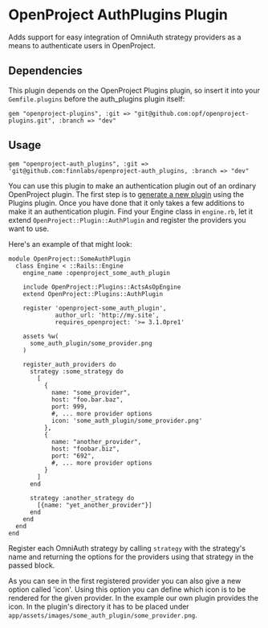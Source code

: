 # OpenProject AuthPlugins Plugin

Adds support for easy integration of OmniAuth strategy providers as a means to authenticate users in OpenProject.

## Dependencies

This plugin depends on the OpenProject Plugins plugin, so insert it into your `Gemfile.plugins` before the auth_plugins plugin itself:

    gem "openproject-plugins", :git => "git@github.com:opf/openproject-plugins.git", :branch => "dev"

## Usage

    gem "openproject-auth_plugins", :git => 'git@github.com:finnlabs/openproject-auth_plugins, :branch => "dev"

You can use this plugin to make an authentication plugin out of an ordinary OpenProject plugin.
The first step is to [generate a new plugin](https://github.com/opf/openproject-plugins#generator) using the Plugins plugin.
Once you have done that it only takes a few additions to make it an authentication plugin.
Find your Engine class in `engine.rb`, let it extend `OpenProject::Plugin::AuthPlugin` and register the providers you want to use.

Here's an example of that might look:

    module OpenProject::SomeAuthPlugin
      class Engine < ::Rails::Engine
        engine_name :openproject_some_auth_plugin

        include OpenProject::Plugins::ActsAsOpEngine
        extend OpenProject::Plugins::AuthPlugin

        register 'openproject-some_auth_plugin',
                 author_url: 'http://my.site',
                 requires_openproject: '>= 3.1.0pre1'

        assets %w(
          some_auth_plugin/some_provider.png
        )

        register_auth_providers do
          strategy :some_strategy do
            [
              {
                name: "some_provider",
                host: "foo.bar.baz",
                port: 999,
                #, ... more provider options
                icon: 'some_auth_plugin/some_provider.png'
              },
              {
                name: "another_provider",
                host: "foobar.biz",
                port: "692",
                #, ... more provider options
              }
            ]
          end

          strategy :another_strategy do
            [{name: "yet_another_provider"}]
          end
        end
      end
    end

Register each OmniAuth strategy by calling `strategy` with the strategy's name and returning the options for the providers using that strategy in the passed block.

As you can see in the first registered provider you can also give a new option called 'icon'.
Using this option you can define which icon is to be rendered for the given provider.
In the example our own plugin provides the icon. In the plugin's directory it has to be placed under `app/assets/images/some_auth_plugin/some_provider.png`.
